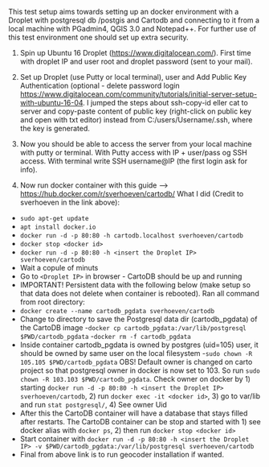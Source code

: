 This test setup aims towards setting up an docker environment with a Droplet with postgresql db /postgis and Cartodb and connecting to it from a local machine with PGadmin4, QGIS 3.0 and Notepad++. For further use of this test environment one should set up extra security.

1) Spin up Ubuntu 16 Droplet (https://www.digitalocean.com/). First time with droplet IP and user root and droplet password (sent to your mail).

2) Set up Droplet (use Putty or local terminal), user and Add Public Key Authentication (optional - delete password login https://www.digitalocean.com/community/tutorials/initial-server-setup-with-ubuntu-16-04. I jumped the steps about ssh-copy-id eller cat to server and copy-paste content of public key (right-click on public key and open with txt editor) instead from C:/users/Username/.ssh, where the key is generated.

3) Now you should be able to access the server from your local machine with putty or terminal. With Putty access with IP + user/pass og SSH access. With terminal write SSH username@IP (the first login ask for info).

4) Now run docker container with this guide --> https://hub.docker.com/r/sverhoeven/cartodb/
What I did (Credit to sverhoeven in the link above):
- `sudo apt-get update`
- `apt install docker.io`
- `docker run -d -p 80:80 -h cartodb.localhost sverhoeven/cartodb`
- `docker stop <docker id>`
- `docker run -d -p 80:80 -h <insert the Droplet IP> sverhoeven/cartodb`
- Wait a copule of minuts
- Go to `<Droplet IP>` in browser - CartoDB should be up and running
- IMPORTANT! Persistent data with the following below (make setup so that data does not delete when container is rebooted). Ran all command from root directory:
- `docker create --name cartodb_pgdata sverhoeven/cartodb`
- Change to directory to save the Postgresql data dir (cartodb_pgdata) of the CartoDB image
-`docker cp cartodb_pgdata:/var/lib/postgresql $PWD/cartodb_pgdata`
-`docker rm -f cartodb_pgdata`
-  Inside container cartodb_pgdata is owned by postgres (uid=105) user, it should be owned by same user on the local filesystem
-`sudo chown -R 105.105 $PWD/cartodb_pgdata` OBS! Default owner is changed on carto project so that postgresql owner in docker is now set to 103. So run `sudo chown -R 103.103 $PWD/cartodb_pgdata`. Check owner on docker by 1) starting `docker run -d -p 80:80 -h <insert the Droplet IP> sverhoeven/cartodb`, 2) run `docker exec -it <docker id>`, 3) go to var/lib and run `stat postgresql/`, 4) See owner Uid
- After this the CartoDB container will have a database that stays filled after restarts. The CartoDB container can be stop and started with 1) see docker alias with `docker ps`, 2) then run `docker stop <docker id>`
- Start container with `docker run -d -p 80:80 -h <insert the Droplet IP> -v $PWD/cartodb_pgdata:/var/lib/postgresql sverhoeven/cartodb`
- Final from above link is to run geocoder installation if wanted.
